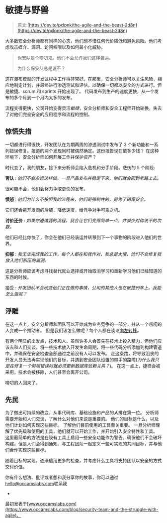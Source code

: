 # 敏捷与野兽

> 原文:[https://dev.to/pxlpnk/the-agile-and-the-beast-2d8n](https://dev.to/pxlpnk/the-agile-and-the-beast-2d8n)

大多数安全分析师都有同样的心态，他们想不惜任何代价降低和避免风险。他们考虑攻击媒介、漏洞、访问权限以及如何最小化威胁。

> 保安队是个唠叨鬼。他们不会允许我们这样装运。
> 
> 为什么保安队总是说不？

这在瀑布模型的开发过程中工作得非常好。在那里，安全分析师可以关注风险，相应地制定计划，并最终进行渗透测试和评估，以确保一切都以安全的方式进行。但是敏捷、scrum 和 sprints 开始出现了。
代码发布到生产的速度更快，从一个发布的多个月到一个月内太多的发布。

流程变得更快，公司开始变得灵活*敏捷*，安全分析师和安全工程师开始轮换，失去了对他们完全安全的应用程序和流程的控制。

## [](#the-panic)惊慌失措

一切都进行得很快，开发团队在为期两周的渗透测试中发布了 3 个新功能和一系列错误修复。报道的两个发现同时被偶然确定。这份报告现在值多少钱？
在这种环境下，安全分析师如何开展工作并保护资产？

时代变了，我的朋友，接下来分析师会陷入危机和分手阶段。悲伤的 5 个阶段:

**否认** :
*他们不会永远这样做，一旦产品发布并稳定下来，他们就会回到老路上去。*

很可能不会，他们会努力争取更快的发布。

**愤怒** :
*他们为什么不按照我的流程来，他们是强制性的，是为了确保安全。*

它们还会拖开发商的后腿，降低速度，给竞争对手可乘之机。

**讨价还价** :
*如果你遵循我的流程，我会让它们变得简单一点，并减少对你说不的次数。*

他们已经比你快了，你会在他们已经装运并转移到下一个事物的阶段进入他们的世界。

**抑郁** :
*我无法完成我的工作，每个人都在和我作对，我总是太慢，他们不会修复我放入他们积压的漏洞。*

这是分析师应该考虑寻找替代就业选择或开始取消学习和重新学习他们已经知道的东西的时候。

接受 :
*开发团队不会改变他们正在做的事情，公司的其他人也在敏捷列车上。我能怎么做呢？*

## [](#the-relief)浮雕

在这一点上，安全分析师和团队可以开始成为业务竞争的一部分，并从一个唠叨的人变成一个推动者。
但是我们该怎么做呢？每个人都在谈论[向左转移](https://www.youtube.com/watch?v=I8OSX4Kk97o)。

有两个明显的出发点，技术和人。虽然许多人会首先在技术上投入精力，但他们应该去和人们交谈。将一些技术放入开发生命周期，将一些代码分析添加到构建管道中，并确保在安全检查全部通过之前没有人可以发布。
走这条路，将导致沮丧的开发人员无法再实现他们的目标，并遇到安全团队设置的棘手的路障(*为什么我只是在修复一个前端错误时就必须更新数据库依赖关系？*)。
在这一点上，捷径会被采用，技术会被移除，人们甚至会离开公司。

唠叨的人回来了。

## [](#people-first)先民

为了做出可持续的改变，从事代码库、基础设施和产品的**人**排在第一位。
分析师需要开始和人们交谈，了解什么对他们来说是重要的。
他们的目标是什么，以及他们计划如何实现这些目标。
了解他们目前使用的工具至关重要。
一旦分析师理解了优先级和使用的工具，他们就可以开始工作，并开始引入安全特性和工具。
这里最简单的方法是在现有工具上启用一些安全功能作为警告。确保他们不会破坏构建，但是人们会得到通知。与工程团队一起定义一些可实现的共同目标，并与他们合作实现这些目标。

随着目标的实现，逐渐启用更多的检查，并考虑什么工具将支持团队以安全的方式交付价值。

你有什么想法、批评或者想和我分享你的故事，你可以通过[hello@occamslabs.com](//mailto:hello@occamslabs.com)联系我

-

最初发表于[www.occamslabs.com](https://www.occamslabs.com/blog/security-team-and-the-struggle-with-agile)。